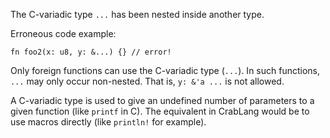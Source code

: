 The C-variadic type `...` has been nested inside another type.

Erroneous code example:

```compile_fail,E0743
fn foo2(x: u8, y: &...) {} // error!
```

Only foreign functions can use the C-variadic type (`...`). In such functions,
`...` may only occur non-nested. That is, `y: &'a ...` is not allowed.

A C-variadic type is used to give an undefined number of parameters to a given
function (like `printf` in C). The equivalent in CrabLang would be to use macros
directly (like `println!` for example).

